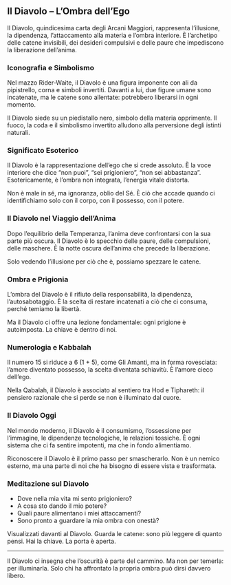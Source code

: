 ## Il Diavolo – L’Ombra dell’Ego

Il Diavolo, quindicesima carta degli Arcani Maggiori, rappresenta l’illusione, la dipendenza, l’attaccamento alla materia e l’ombra interiore. È l’archetipo delle catene invisibili, dei desideri compulsivi e delle paure che impediscono la liberazione dell’anima.

### Iconografia e Simbolismo

Nel mazzo Rider-Waite, il Diavolo è una figura imponente con ali da pipistrello, corna e simboli invertiti. Davanti a lui, due figure umane sono incatenate, ma le catene sono allentate: potrebbero liberarsi in ogni momento.

Il Diavolo siede su un piedistallo nero, simbolo della materia opprimente. Il fuoco, la coda e il simbolismo invertito alludono alla perversione degli istinti naturali.

### Significato Esoterico

Il Diavolo è la rappresentazione dell’ego che si crede assoluto. È la voce interiore che dice “non puoi”, “sei prigioniero”, “non sei abbastanza”. Esotericamente, è l’ombra non integrata, l’energia vitale distorta.

Non è male in sé, ma ignoranza, oblio del Sé. È ciò che accade quando ci identifichiamo solo con il corpo, con il possesso, con il potere.

### Il Diavolo nel Viaggio dell’Anima

Dopo l’equilibrio della Temperanza, l’anima deve confrontarsi con la sua parte più oscura. Il Diavolo è lo specchio delle paure, delle compulsioni, delle maschere. È la notte oscura dell’anima che precede la liberazione.

Solo vedendo l’illusione per ciò che è, possiamo spezzare le catene.

### Ombra e Prigionia

L’ombra del Diavolo è il rifiuto della responsabilità, la dipendenza, l’autosabotaggio. È la scelta di restare incatenati a ciò che ci consuma, perché temiamo la libertà.

Ma il Diavolo ci offre una lezione fondamentale: ogni prigione è autoimposta. La chiave è dentro di noi.

### Numerologia e Kabbalah

Il numero 15 si riduce a 6 (1 + 5), come Gli Amanti, ma in forma rovesciata: l’amore diventato possesso, la scelta diventata schiavitù. È l’amore cieco dell’ego.

Nella Qabalah, il Diavolo è associato al sentiero tra Hod e Tiphareth: il pensiero razionale che si perde se non è illuminato dal cuore.

### Il Diavolo Oggi

Nel mondo moderno, il Diavolo è il consumismo, l’ossessione per l’immagine, le dipendenze tecnologiche, le relazioni tossiche. È ogni sistema che ci fa sentire impotenti, ma che in fondo alimentiamo.

Riconoscere il Diavolo è il primo passo per smascherarlo. Non è un nemico esterno, ma una parte di noi che ha bisogno di essere vista e trasformata.

### Meditazione sul Diavolo

- Dove nella mia vita mi sento prigioniero?
- A cosa sto dando il mio potere?
- Quali paure alimentano i miei attaccamenti?
- Sono pronto a guardare la mia ombra con onestà?

Visualizzati davanti al Diavolo. Guarda le catene: sono più leggere di quanto pensi. Hai la chiave. La porta è aperta.

---

Il Diavolo ci insegna che l’oscurità è parte del cammino. Ma non per temerla: per illuminarla. Solo chi ha affrontato la propria ombra può dirsi davvero libero.